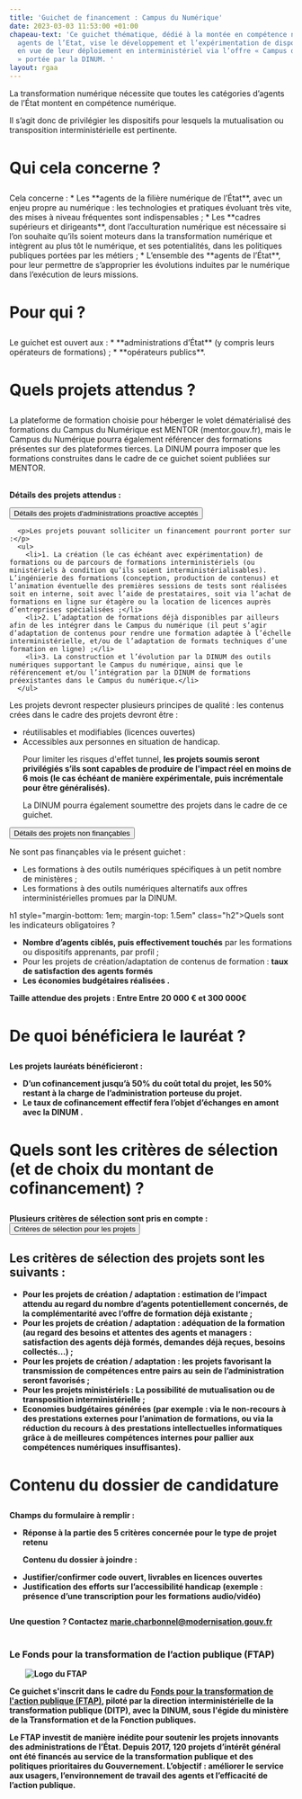 ```yaml
---
title: 'Guichet de financement : Campus du Numérique'
date: 2023-03-03 11:53:00 +01:00
chapeau-text: 'Ce guichet thématique, dédié à la montée en compétence numérique des
  agents de l’Etat, vise le développement et l’expérimentation de dispositifs apprenants
  en vue de leur déploiement en interministériel via l’offre « Campus du Numérique
  » portée par la DINUM. '
layout: rgaa
---
```


La transformation numérique nécessite que toutes les catégories d’agents de l’État montent en compétence numérique.

Il s’agit donc de privilégier les dispositifs pour lesquels la mutualisation ou transposition interministérielle est pertinente.

<h1 style="margin-bottom: 1em; margin-top: 1.5em" class="h2">Qui cela concerne&nbsp;?</h1>
Cela concerne :
* Les **agents de la filière numérique de l’État**, avec un enjeu propre au numérique : les technologies et pratiques évoluant très vite, des mises à niveau fréquentes sont indispensables ;
* Les **cadres supérieurs et dirigeants**, dont l’acculturation numérique est nécessaire si l’on souhaite qu’ils soient moteurs dans la transformation numérique et intègrent au plus tôt le numérique, et ses potentialités, dans les politiques publiques portées par les métiers ;
* L’ensemble des **agents de l’État**, pour leur permettre de s’approprier les évolutions induites par le numérique dans l’exécution de leurs missions.

<h1 style="margin-bottom: 1em; margin-top: 1.5em" class="h2">Pour qui&nbsp;?</h1>
Le guichet est ouvert aux :
* **administrations d’État** (y compris leurs opérateurs de formations) ;
* **opérateurs publics**.

<h1 style="margin-bottom: 1em; margin-top: 1.5em" class="h2">Quels projets attendus ?</h1>
La plateforme de formation choisie pour héberger le volet dématérialisé des formations du Campus du Numérique est MENTOR (mentor.gouv.fr), mais le Campus du Numérique pourra également référencer des formations présentes sur des plateformes tierces. La DINUM pourra imposer que  les formations construites dans le cadre de ce guichet soient publiées sur MENTOR.
<br>
<br>

**Détails des projets attendus :**

<script>
  function myFunction(id) {
    let x = document.getElementById(id);
    let button = document.getElementById("accordion-button");

    if (x.className.indexOf("show") == -1) {
      x.className += " show";
      button.className += " is-active"
    } else {
      x.className = x.className.replace(" show", "");
      button.className = button.className.replace(" is-active", "");
    }
  }

</script>

<div class="margin-bottom-3 accordion no-bullet" data-allow-all-closed="true">
  <div class="accordion-item">
    <button onclick="myFunction('projets-selection')" id="accordion-button" class="accordion-title" aria-controls="qui" aria-expanded="false">Détails des projets d'administrations proactive acceptés</button>
    <div class="accordion-content" id="projets-selection">

      <p>Les projets pouvant solliciter un financement pourront porter sur :</p>
      <ul>
        <li>1. La création (le cas échéant avec expérimentation) de formations ou de parcours de formations interministériels (ou ministériels à condition qu’ils soient interministérialisables). L’ingénierie des formations (conception, production de contenus) et l’animation éventuelle des premières sessions de tests sont réalisées soit en interne, soit avec l’aide de prestataires, soit via l’achat de formations en ligne sur étagère ou la location de licences auprès d’entreprises spécialisées ;</li>
        <li>2. L’adaptation de formations déjà disponibles par ailleurs  afin de les intégrer dans le Campus du numérique (il peut s’agir d’adaptation de contenus pour rendre une formation adaptée à l’échelle interministérielle, et/ou de l’adaptation de formats techniques d’une formation en ligne) ;</li>
        <li>3. La construction et l’évolution par la DINUM des outils numériques supportant le Campus du numérique, ainsi que le référencement et/ou l’intégration par la DINUM de formations préexistantes dans le Campus du numérique.</li>
      </ul> 
<p>Les projets devront respecter plusieurs principes de qualité : les contenus crées dans le cadre des projets devront être :</p>
<ul><li>réutilisables et modifiables (licences ouvertes)</li>
<li>Accessibles aux personnes en situation de handicap.</li>

<p>Pour limiter les risques d'effet tunnel, <strong>les projets soumis seront privilégiés s’ils sont capables de produire de l'impact réel en moins de 6 mois (le cas échéant de manière expérimentale, puis incrémentale pour être généralisés).</strong></p>
<p>La DINUM pourra également soumettre des projets dans le cadre de ce guichet.
      </p>
    </div>
  </div>
  <div class="accordion-item">
    <button onclick="myFunction('projets-non-finançables')" id="accordion-button" class="accordion-title" aria-controls="projets-non-finançables" aria-expanded="false">Détails des projets non finançables</button>
    <div class="accordion-content" id="projets-non-finançables">
      <p>Ne sont pas finançables via le présent guichet :</p>
      <ul>
        <li>Les formations à des outils numériques spécifiques à un petit nombre de ministères ;</li>
        <li>Les formations à des outils numériques alternatifs aux offres interministérielles promues par la DINUM.</li>
      </ul>
    </div>
  </div>
  </div>

h1 style="margin-bottom: 1em; margin-top: 1.5em" class="h2">Quels sont les indicateurs obligatoires ?</h1>
<ul> <li><strong>Nombre d’agents ciblés, puis effectivement touchés</strong> par les formations ou dispositifs apprenants,  par profil  ;</li> <li>Pour les projets de création/adaptation de contenus de formation : <strong>taux de satisfaction des agents formés</strong< ;</li> <li>Les <strong>économies budgétaires réalisées</strong>&nbsp;.</li></ul>

**Taille attendue des projets :**
Entre Entre 20 000 € et 300 000€

<h1 style="margin-bottom: 1em; margin-top: 1.5em" class="h2">De quoi bénéficiera le lauréat ?</h1>

Les projets lauréats bénéficieront :
<ul> <li>D’un <strong>cofinancement</strong> jusqu’à 50% du coût total du projet, les 50% restant à la charge de l’administration porteuse du projet.</li> <li>Le taux de cofinancement effectif fera l’objet d’<strong>échanges</strong> en amont avec la DINUM&nbsp;.</li></ul>

<h1 style="margin-bottom: 1em; margin-top: 1.5em" class="h2">Quels sont les critères de sélection (et de choix du montant de cofinancement) ?</h1>
Plusieurs critères de sélection sont pris en compte : 

<script>
  function myFunction(id) {
    let x = document.getElementById(id);
    let button = document.getElementById("accordion-button");

    if (x.className.indexOf("show") == -1) {
      x.className += " show";
      button.className += " is-active"
    } else {
      x.className = x.className.replace(" show", "");
      button.className = button.className.replace(" is-active", "");
    }
  }

</script>

<div class="margin-bottom-3 accordion no-bullet" data-allow-all-closed="true">
  <div class="accordion-item">
    <button onclick="myFunction('criteres-selection')" id="accordion-button" class="accordion-title" aria-controls="qui" aria-expanded="false">Critères de sélection pour les projets</button>
    <div class="accordion-content" id="criteres-selection">
      <h2>Les critères de sélection des projets sont les suivants&nbsp;:</h2>
        <ul><li><strong>Pour les projets de création / adaptation :</strong> estimation de l’impact attendu au regard du nombre d’agents potentiellement concernés, de la complémentarité avec l’offre de formation déjà existante ;</li>
        <li><strong>Pour les projets de création / adaptation :</strong> adéquation de la formation (au regard des besoins et attentes des agents et managers : satisfaction des agents déjà formés, demandes déjà reçues, besoins collectés…) ;</li>
        <li><strong>Pour les projets de création / adaptation :</strong> les projets favorisant la transmission de compétences entre pairs au sein de l’administration seront favorisés ;</li>
        <li><strong>Pour les projets ministériels :</strong> La possibilité de mutualisation ou de transposition interministérielle ; </li>
        <li>Economies budgétaires générées (par exemple : via le non-recours à des prestations externes pour l’animation de formations, ou via la réduction du recours à des prestations intellectuelles informatiques grâce à de meilleures compétences internes pour pallier aux compétences numériques insuffisantes).</li>
      </ul>
    </div>
  </div>
  </div>

<h1 style="margin-bottom: 1em; margin-top: 1.5em" class="h2">Contenu du dossier de candidature</h1>
Champs du formulaire à remplir :
<ul><li>Réponse à la partie des 5 critères concernée pour le type de projet retenu</li>
<p>Contenu du dossier à joindre :
<li>Justifier/confirmer code ouvert, livrables en licences ouvertes</li>
<li>Justification des efforts sur l’accessibilité handicap (exemple : présence d’une transcription pour les formations audio/vidéo)</li></ul>

<p style="margin-bottom: 2em; margin-top: 2em;">Une question ? Contactez <a href="marie.charbonnel@modernisation.gouv.fr">marie.charbonnel@modernisation.gouv.fr</a>


<div class="encadre noir" style="margin-bottom:40px"><h3 style="margin-top: 40px;">Le Fonds pour la transformation de l’action publique (FTAP)</h3>
<figure class="image-left" style="width: 30%; margin-right: 1em; margin-left: 2em;"> 
<img src="/uploads/logo_FTAP_RVB.jpg" alt="Logo du FTAP">
</figure><p>Ce guichet s'inscrit dans le cadre du <a href="https://www.modernisation.gouv.fr/transformer-laction-publique/fonds-pour-la-transformation-de-laction-publique" title="Fonds pour la transformation de l'action publique (FTAP) - Lien externe">Fonds pour la transformation de l'action publique (FTAP)</a>, piloté par la direction interministérielle de la transformation publique (DITP), avec la DINUM, sous l'égide du ministère de la Transformation et de la Fonction publiques.</p><p style="margin-bottom: 0.5em">Le FTAP investit de manière inédite pour soutenir les projets innovants des administrations de l’État. Depuis 2017, 120 projets d’intérêt général ont été financés au service de la transformation publique et des politiques prioritaires du Gouvernement. L’objectif : améliorer le service aux usagers, l’environnement de travail des agents et l’efficacité de l’action publique.</p>
</div>